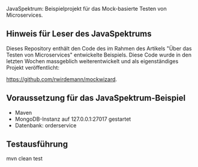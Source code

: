JavaSpektrum: Beispielprojekt für das Mock-basierte Testen von Microservices.

## Hinweis für Leser des JavaSpektrums
Dieses Repository enthält den Code des im Rahmen des Artikels "Über das Testen von Microservices" entwickelte 
Beispiels. Diese Code wurde in den letzten Wochen massgeblich weiterentwickelt und als eigenständiges
Projekt veröffentlicht: 

https://github.com/rwirdemann/mockwizard.

## Voraussetzung für das JavaSpektrum-Beispiel
* Maven
* MongoDB-Instanz auf 127.0.0.1:27017 gestartet
* Datenbank: orderservice

## Testausführung
mvn clean test


